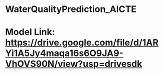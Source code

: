 # WaterQualityPrediction_AICTE
# Model Link: https://drive.google.com/file/d/1ARYi1A5Jy4maqa16s6O9JA9-VhOVS90N/view?usp=drivesdk
